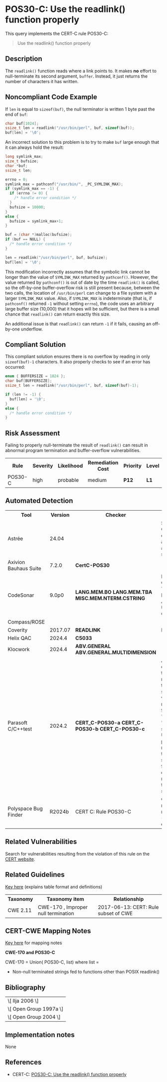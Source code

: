 # POS30-C: Use the readlink() function properly

This query implements the CERT-C rule POS30-C:

> Use the readlink() function properly


## Description

The `readlink()` function reads where a link points to. It makes **no** effort to null-terminate its second argument, `buffer`. Instead, it just returns the number of characters it has written.

## Noncompliant Code Example

If `len` is equal to `sizeof(buf)`, the null terminator is written 1 byte past the end of `buf`:

```cpp
char buf[1024];
ssize_t len = readlink("/usr/bin/perl", buf, sizeof(buf));
buf[len] = '\0';

```
An incorrect solution to this problem is to try to make `buf` large enough that it can always hold the result:

```cpp
long symlink_max;
size_t bufsize;
char *buf;
ssize_t len;

errno = 0;
symlink_max = pathconf("/usr/bin/", _PC_SYMLINK_MAX);
if (symlink_max == -1) {
  if (errno != 0) {
    /* handle error condition */
  }
  bufsize = 10000;
}
else {
  bufsize = symlink_max+1;
}

buf = (char *)malloc(bufsize);
if (buf == NULL) {
  /* handle error condition */
}

len = readlink("/usr/bin/perl", buf, bufsize);
buf[len] = '\0';

```
This modification incorrectly assumes that the symbolic link cannot be longer than the value of `SYMLINK_MAX` returned by `pathconf()`. However, the value returned by `pathconf()` is out of date by the time `readlink()` is called, so the off-by-one buffer-overflow risk is still present because, between the two calls, the location of `/usr/bin/perl` can change to a file system with a larger `SYMLINK_MAX` value. Also, if `SYMLINK_MAX` is indeterminate (that is, if `pathconf()` returned `-1` without setting `errno`), the code uses an arbitrary large buffer size (10,000) that it hopes will be sufficient, but there is a small chance that `readlink()` can return exactly this size.

An additional issue is that `readlink()` can return `-1` if it fails, causing an off-by-one underflow.

## Compliant Solution

This compliant solution ensures there is no overflow by reading in only `sizeof(buf)-1` characters. It also properly checks to see if an error has occurred:

```cpp
enum { BUFFERSIZE = 1024 };
char buf[BUFFERSIZE];
ssize_t len = readlink("/usr/bin/perl", buf, sizeof(buf)-1);

if (len != -1) {
  buf[len] = '\0';
}
else {
  /* handle error condition */
}

```

## Risk Assessment

Failing to properly null-terminate the result of `readlink()` can result in abnormal program termination and buffer-overflow vulnerabilities.

<table> <tbody> <tr> <th> Rule </th> <th> Severity </th> <th> Likelihood </th> <th> Remediation Cost </th> <th> Priority </th> <th> Level </th> </tr> <tr> <td> POS30-C </td> <td> high </td> <td> probable </td> <td> medium </td> <td> <strong>P12</strong> </td> <td> <strong>L1</strong> </td> </tr> </tbody> </table>


## Automated Detection

<table> <tbody> <tr> <th> Tool </th> <th> Version </th> <th> Checker </th> <th> Description </th> </tr> <tr> <td> <a> Astrée </a> </td> <td> 24.04 </td> <td> </td> <td> Supported: Can be checked with appropriate analysis stubs. </td> </tr> <tr> <td> <a> Axivion Bauhaus Suite </a> </td> <td> 7.2.0 </td> <td> <strong>CertC-POS30</strong> </td> <td> </td> </tr> <tr> <td> <a> CodeSonar </a> </td> <td> 9.0p0 </td> <td> <strong>LANG.MEM.BO</strong> <strong>LANG.MEM.TBA</strong> <strong>MISC.MEM.NTERM.CSTRING</strong> </td> <td> Buffer Overrun Tainted Buffer Access Unterminated C String </td> </tr> <tr> <td> <a> Compass/ROSE </a> </td> <td> </td> <td> </td> <td> </td> </tr> <tr> <td> <a> Coverity </a> </td> <td> 2017.07 </td> <td> <strong>READLINK</strong> </td> <td> Implemented </td> </tr> <tr> <td> <a> Helix QAC </a> </td> <td> 2024.4 </td> <td> <strong>C5033</strong> </td> <td> </td> </tr> <tr> <td> <a> Klocwork </a> </td> <td> 2024.4 </td> <td> <strong>ABV.GENERAL</strong> <strong>ABV.GENERAL.MULTIDIMENSION</strong> </td> <td> </td> </tr> <tr> <td> <a> Parasoft C/C++test </a> </td> <td> 2024.2 </td> <td> <strong>CERT_C-POS30-a</strong> <strong>CERT_C-POS30-b</strong> <strong>CERT_C-POS30-c</strong> </td> <td> Avoid overflow due to reading a not zero terminated string The values returned by functions 'read' and 'readlink' shall be used Use of possibly not null-terminated string with functions expecting null-terminated string </td> </tr> <tr> <td> <a> Polyspace Bug Finder </a> </td> <td> R2024b </td> <td> <a> CERT C: Rule POS30-C </a> </td> <td> Checks for misuse of readlink() (rule partially covered) </td> </tr> </tbody> </table>


## Related Vulnerabilities

Search for vulnerabilities resulting from the violation of this rule on the [CERT website](https://www.kb.cert.org/vulnotes/bymetric?searchview&query=FIELD+KEYWORDS+contains+POS30-C).

## Related Guidelines

[Key here](https://wiki.sei.cmu.edu/confluence/display/c/How+this+Coding+Standard+is+Organized#HowthisCodingStandardisOrganized-RelatedGuidelines) (explains table format and definitions)

<table> <tbody> <tr> <th> Taxonomy </th> <th> Taxonomy item </th> <th> Relationship </th> </tr> <tr> <td> <a> CWE 2.11 </a> </td> <td> <a> CWE-170 </a> , Improper null termination </td> <td> 2017-06-13: CERT: Rule subset of CWE </td> </tr> </tbody> </table>


## CERT-CWE Mapping Notes

[Key here](https://wiki.sei.cmu.edu/confluence/pages/viewpage.action?pageId=87152408#HowthisCodingStandardisOrganized-CERT-CWEMappingNotes) for mapping notes

**CWE-170 and POS30-C**

CWE-170 = Union( POS30-C, list) where list =

* Non-null terminated strings fed to functions other than POSIX readlink()

## Bibliography

<table> <tbody> <tr> <td> \[ <a> Ilja 2006 </a> \] </td> </tr> <tr> <td> \[ <a> Open Group 1997a </a> \] </td> </tr> <tr> <td> \[ <a> Open Group 2004 </a> \] </td> </tr> </tbody> </table>


## Implementation notes

None

## References

* CERT-C: [POS30-C: Use the readlink() function properly](https://wiki.sei.cmu.edu/confluence/display/c)
